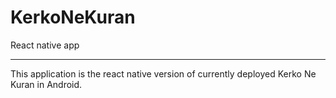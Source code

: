 # KerkoNeKuran
React native app

----------------------------------------------
This application is the react native version of currently deployed Kerko Ne Kuran in Android.
